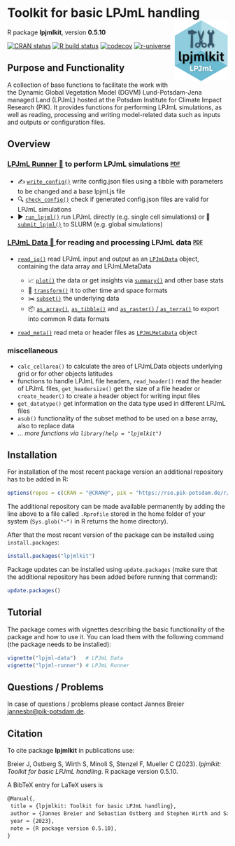 # Toolkit for basic LPJmL handling <a href=''><img src='inst/img/logo.png' align='right' height='139' /></a>

R package **lpjmlkit**, version **0.5.10**

[![CRAN status](https://www.r-pkg.org/badges/version/lpjmlkit)](https://cran.r-project.org/package=lpjmlkit)  [![R build status](https://gitlab.pik-potsdam.de/lpjml/lpjmlkit/workflows/check/badge.svg)](https://gitlab.pik-potsdam.de/lpjml/lpjmlkit/actions) [![codecov](https://codecov.io/gh/lpjml/lpjmlkit/branch/master/graph/badge.svg)](https://app.codecov.io/gh/lpjml/lpjmlkit) [![r-universe](https://pik-piam.r-universe.dev/badges/lpjmlkit)](https://pik-piam.r-universe.dev/ui#builds)

## Purpose and Functionality

A collection of base functions to facilitate the work with the
    Dynamic Global Vegetation Model (DGVM) Lund-Potsdam-Jena managed Land
    (LPJmL) hosted at the Potsdam Institute for Climate Impact Research (PIK).
    It provides functions for performing LPJmL simulations, as well as reading,
    processing and writing model-related data such as inputs and outputs or
    configuration files.
## Overview

### **[LPJmL Runner :runner:](./vignettes/lpjml-runner.md)**  to perform LPJmL simulations <sub><sup>[**PDF**](./vignettes/lpjml-runner.pdf)</sup></sub>
- :writing_hand: [`write_config()`](./vignettes/lpjml-runner.md#1-clipboard-define-a-table-of-modified-configuration-parameters) write config.json files using a tibble with parameters to be changed and a base lpjml.js file
- :mag: [`check_config()`](./vignettes/lpjml-runner.md#2-writing_hand-create-corresponding-configuration-files) check if generated config.json files are valid for LPJmL simulations
- :arrow_forward: [`run_lpjml()`](./vignettes/lpjml-runner.md#4-arrow_forward-run-or-rocket-submit-lpjml) run LPJmL directly (e.g. single cell simulations) or :rocket: [`submit_lpjml()`](./vignettes/lpjml-runner.md#4-arrow_forward-run-or-rocket-submit-lpjml) to SLURM (e.g. global simulations)

### **[LPJmL Data :floppy_disk: ](./vignettes/lpjml-data.md)** for reading and processing LPJmL data <sub><sup>[**PDF**](./vignettes/lpjml-data.pdf)</sup></sub>
- [`read_io()`](./vignettes/lpjml-data.md#1-book-data-reading-function-read_io) read LPJmL input and output as an [`LPJmLData`](/vignettes/lpjml-data.md#2-file_folder-data-class-lpjmldata) object, containing the data array and LPJmLMetaData
    - :chart_with_upwards_trend: [`plot()`](./vignettes/lpjml-data.md#3-chart_with_upwards_trend-base-stats-of-lpjmldata-objects) the data or get insights via [`summary()`](./vignettes/lpjml-data.md#3-chart_with_upwards_trend-base-stats-of-lpjmldata-objects) and other base stats
    - :repeat: [`transform()`](./vignettes/lpjml-data.md#4-pencil2-modify-lpjmldata-objects) it to other time and space formats
    - :scissors: [`subset()`](./vignettes/lpjml-data.md#4-pencil2-modify-lpjmldata-objects) the underlying data
    - :package: [`as_array()`](./vignettes/lpjml-data.md#5-package-export-lpjmldata-objects), [`as_tibble()`](./vignettes/lpjml-data.md#5-package-export-lpjmldata-objects) and [`as_raster()` / `as_terra()`](./vignettes/lpjml-data.md#5-package-export-lpjmldata-objects) to export into common R data formats

- [`read_meta()`](./vignettes/lpjml-data.md#miscellaneous) read meta or header files as [`LPJmLMetaData`](./vignettes/lpjml-data.md#miscellaneous) object

### **miscellaneous**
- `calc_cellarea()` to calculate the area of LPJmLData objects underlying grid
or for other objects latitudes
- functions to handle LPJmL file headers, `read_header()` read the header of LPJmL files, `get_headersize()` get the size of a file header or `create_header()` to create a header object for writing input files
- `get_datatype()` get information on the data type used in different LPJmL files
- `asub()` functionality of the subset method to be used on a base array, also to replace data
- ... *more functions via `library(help = "lpjmlkit")`*

## Installation

For installation of the most recent package version an additional repository has to be added in R:

```r
options(repos = c(CRAN = "@CRAN@", pik = "https://rse.pik-potsdam.de/r/packages"))
```
The additional repository can be made available permanently by adding the line above to a file called `.Rprofile` stored in the home folder of your system (`Sys.glob("~")` in R returns the home directory).

After that the most recent version of the package can be installed using `install.packages`:

```r 
install.packages("lpjmlkit")
```

Package updates can be installed using `update.packages` (make sure that the additional repository has been added before running that command):

```r 
update.packages()
```

## Tutorial

The package comes with vignettes describing the basic functionality of the package and how to use it. You can load them with the following command (the package needs to be installed):

```r
vignette("lpjml-data")   # LPJmL Data
vignette("lpjml-runner") # LPJmL Runner
```

## Questions / Problems

In case of questions / problems please contact Jannes Breier <jannesbr@pik-potsdam.de>.

## Citation

To cite package **lpjmlkit** in publications use:

Breier J, Ostberg S, Wirth S, Minoli S, Stenzel F, Mueller C (2023). _lpjmlkit: Toolkit for basic LPJmL handling_. R package version 0.5.10.

A BibTeX entry for LaTeX users is

 ```latex
@Manual{,
  title = {lpjmlkit: Toolkit for basic LPJmL handling},
  author = {Jannes Breier and Sebastian Ostberg and Stephen Wirth and Sara Minoli and Fabian Stenzel and Christoph Mueller},
  year = {2023},
  note = {R package version 0.5.10},
}
```
